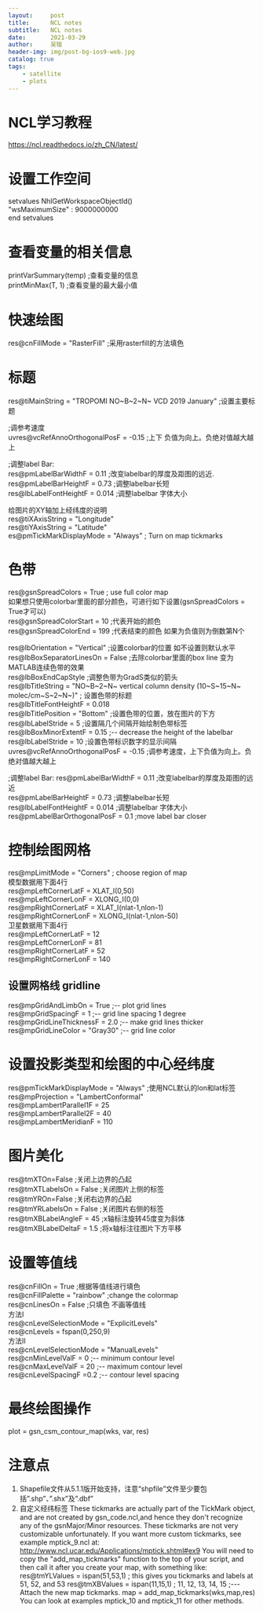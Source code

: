 ```yaml
---
layout:     post
title:      NCL notes
subtitle:   NCL notes
date:       2021-03-29
author:     吴锴
header-img: img/post-bg-ios9-web.jpg
catalog: true
tags:
    - satellite
    - plots
---
```


# NCL学习教程
https://ncl.readthedocs.io/zh_CN/latest/

# 设置工作空间
setvalues NhlGetWorkspaceObjectId()  
        "wsMaximumSize" : 9000000000  
end setvalues  

# 查看变量的相关信息
printVarSummary(temp)  ;查看变量的信息  
printMinMax(T, 1)      ;查看变量的最大最小值  

# 快速绘图
res@cnFillMode = "RasterFill"               ;采用rasterfill的方法填色

# 标题
res@tiMainString  = "TROPOMI NO~B~2~N~ VCD 2019 January"        ;设置主要标题  

;调参考速度  
uvres@vcRefAnnoOrthogonalPosF  = -0.15      ;上下  负值为向上。负绝对值越大越上  

;调整label Bar:  
res@pmLabelBarWidthF       = 0.11           ;改变labelbar的厚度及距图的远近.  
res@pmLabelBarHeightF      = 0.73           ;调整labelbar长短  
res@lbLabelFontHeightF     = 0.014          ;调整labelbar 字体大小  

给图片的XY轴加上经纬度的说明  
res@tiXAxisString = "Longitude"  
res@tiYAxisString = "Latitude"  
es@pmTickMarkDisplayMode = "Always"     ; Turn on map tickmarks  

#  色带
res@gsnSpreadColors = True ; use full color map  
如果想只使用colorbar里面的部分颜色，可进行如下设置(gsnSpreadColors = True才可以)  
res@gsnSpreadColorStart = 10                ;代表开始的颜色  
res@gsnSpreadColorEnd = 199                 ;代表结束的颜色  如果为负值则为倒数第N个  

res@lbOrientation         = "Vertical"      ;设置colorbar的位置  如不设置则默认水平  
res@lbBoxSeparatorLinesOn = False           ;去除colorbar里面的box line 变为MATLAB连续色带的效果  
res@lbBoxEndCapStyle                        ;调整色带为GradS类似的箭头  
res@lbTitleString = "NO~B~2~N~ vertical column density (10~S~15~N~ molec/cm~S~2~N~)" ; 设置色带的标题  
res@lbTitleFontHeightF = 0.018  
res@lbTitlePosition = "Bottom"              ;设置色带的位置，放在图片的下方  
res@lbLabelStride = 5                       ;设置隔几个间隔开始绘制色带标签  
res@lbBoxMinorExtentF = 0.15                ;-- decrease the height of the labelbar  
res@lbLabelStride       = 10                ;设置色带标识数字的显示间隔  
uvres@vcRefAnnoOrthogonalPosF  = -0.15      ;调参考速度，上下负值为向上。负绝对值越大越上  

;调整label Bar:
res@pmLabelBarWidthF       = 0.11           ;改变labelbar的厚度及距图的远近  
res@pmLabelBarHeightF      = 0.73           ;调整labelbar长短  
res@lbLabelFontHeightF     = 0.014          ;调整labelbar 字体大小  
res@pmLabelBarOrthogonalPosF = 0.1          ;move label bar closer  


# 控制绘图网格
res@mpLimitMode            = "Corners"          ; choose region of map  
模型数据用下面4行  
res@mpLeftCornerLatF       = XLAT_I(0,50)  
res@mpLeftCornerLonF       = XLONG_I(0,0)  
res@mpRightCornerLatF      = XLAT_I(nlat-1,nlon-1)  
res@mpRightCornerLonF      = XLONG_I(nlat-1,nlon-50)  
卫星数据用下面4行  
res@mpLeftCornerLatF       = 12  
res@mpLeftCornerLonF       = 81  
res@mpRightCornerLatF      = 52  
res@mpRightCornerLonF      = 140  

## 设置网格线 gridline
res@mpGridAndLimbOn = True                      ;-- plot grid lines  
res@mpGridSpacingF = 1                          ;-- grid line spacing 1 degree  
res@mpGridLineThicknessF = 2.0                  ;-- make grid lines thicker  
res@mpGridLineColor = "Gray30"                  ;-- grid line color  

# 设置投影类型和绘图的中心经纬度
res@pmTickMarkDisplayMode       = "Always"  ;使用NCL默认的lon和lat标签  
res@mpProjection           = "LambertConformal"  
res@mpLambertParallel1F    = 25  
res@mpLambertParallel2F    = 40  
res@mpLambertMeridianF     = 110  

# 图片美化
res@tmXTOn=False                             ;关闭上边界的凸起  
res@tmXTLabelsOn = False                     ;关闭图片上侧的标签  
res@tmYROn=False                             ;关闭右边界的凸起  
res@tmYRLabelsOn = False                     ;关闭图片右侧的标签  
res@tmXBLabelAngleF = 45	                 ;x轴标注旋转45度变为斜体  
res@tmXBLabelDeltaF = 1.5	                 ;将x轴标注往图片下方平移  

# 设置等值线
res@cnFillOn = True                     ;根据等值线进行填色  
res@cnFillPalette = "rainbow"           ;change the colormap  
res@cnLinesOn = False                   ;只填色 不画等值线  
方法I  
res@cnLevelSelectionMode = "ExplicitLevels"  
res@cnLevels = fspan(0,250,9)  
方法II  
res@cnLevelSelectionMode = "ManualLevels"  
res@cnMinLevelValF = 0                  ;-- minimum contour level  
res@cnMaxLevelValF = 20                 ;-- maximum contour level  
res@cnLevelSpacingF =0.2                ;-- contour level spacing


# 最终绘图操作
plot = gsn_csm_contour_map(wks, var, res)  


# 注意点
1. Shapefile文件从5.1.1版开始支持，注意“shpfile”文件至少要包括”.shp”、”.shx”及”.dbf”  
2. 自定义经纬标签
These tickmarks are actually part of the TickMark object, and are not created by gsn_code.ncl,and hence they don't recognize any of the gsnMajor/Minor resources. These tickmarks are not very  customizable unfortunately.
If you want more custom tickmarks, see example mptick_9.ncl at:
http://www.ncl.ucar.edu/Applications/mptick.shtml#ex9
You will need to copy the "add_map_tickmarks" function to the top of your script, and then call it after you create your map, with something like:
  res@tmYLValues = ispan(51,53,1) ; this gives you tickmarks and labels at 51, 52, and 53
  res@tmXBValues = ispan(11,15,1) ; 11, 12, 13, 14, 15
;---Attach the new map tickmarks.
  map = add_map_tickmarks(wks,map,res)
You can look at examples mptick_10 and mptick_11 for other methods.